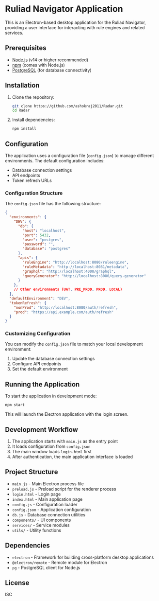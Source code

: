 # Ruliad Navigator Application

This is an Electron-based desktop application for the Ruliad Navigator, providing a user interface for interacting with rule engines and related services.

## Prerequisites

- [Node.js](https://nodejs.org/) (v14 or higher recommended)
- [npm](https://www.npmjs.com/) (comes with Node.js)
- [PostgreSQL](https://www.postgresql.org/) (for database connectivity)

## Installation

1. Clone the repository:
   ```bash
   git clone https://github.com/ashokraj2011/Radar.git
   cd Radar
   ```

2. Install dependencies:
   ```bash
   npm install
   ```

## Configuration

The application uses a configuration file (`config.json`) to manage different environments. The default configuration includes:

- Database connection settings
- API endpoints
- Token refresh URLs

### Configuration Structure

The `config.json` file has the following structure:

```json
{
  "environments": {
    "DEV": {
      "db": {
        "host": "localhost",
        "port": 5432,
        "user": "postgres",
        "password": "",
        "database": "postgres"
      },
      "apis": {
        "ruleEngine": "http://localhost:8080/ruleengine",
        "ruleMetadata": "http://localhost:8081/metadata",
        "graphql": "http://localhost:4000/graphql",
        "queryGenerator": "http://localhost:8080/query-generator"
      }
    },
    // Other environments (UAT, PRE_PROD, PROD, LOCAL)
  },
  "defaultEnvironment": "DEV",
  "tokenRefresh": {
    "nonProd": "http://localhost:8080/auth/refresh",
    "prod": "https://api.example.com/auth/refresh"
  }
}
```

### Customizing Configuration

You can modify the `config.json` file to match your local development environment:

1. Update the database connection settings
2. Configure API endpoints
3. Set the default environment

## Running the Application

To start the application in development mode:

```bash
npm start
```

This will launch the Electron application with the login screen.

## Development Workflow

1. The application starts with `main.js` as the entry point
2. It loads configuration from `config.json`
3. The main window loads `login.html` first
4. After authentication, the main application interface is loaded

## Project Structure

- `main.js` - Main Electron process file
- `preload.js` - Preload script for the renderer process
- `login.html` - Login page
- `index.html` - Main application page
- `config.js` - Configuration loader
- `config.json` - Application configuration
- `db.js` - Database connection utilities
- `components/` - UI components
- `services/` - Service modules
- `utils/` - Utility functions

## Dependencies

- `electron` - Framework for building cross-platform desktop applications
- `@electron/remote` - Remote module for Electron
- `pg` - PostgreSQL client for Node.js

## License

ISC